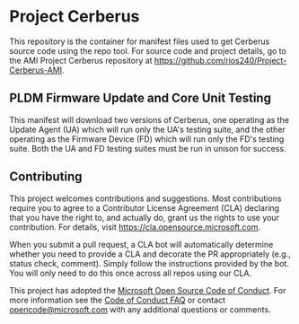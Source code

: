 # Project Cerberus

This repository is the container for manifest files used to get Cerberus source code using the repo tool.
For source code and project details, go to the AMI Project Cerberus repository at https://github.com/rios240/Project-Cerberus-AMI.

## PLDM Firmware Update and Core Unit Testing
This manifest will download two versions of Cerberus, one operating as the Update Agent (UA) which will run only the UA's testing suite, and the other operating 
as the Firmware Device (FD) which will run only the FD's testing suite. Both the UA and FD testing suites must be run in unison for success. 

## Contributing

This project welcomes contributions and suggestions.  Most contributions require you to agree to a
Contributor License Agreement (CLA) declaring that you have the right to, and actually do, grant us
the rights to use your contribution. For details, visit https://cla.opensource.microsoft.com.

When you submit a pull request, a CLA bot will automatically determine whether you need to provide
a CLA and decorate the PR appropriately (e.g., status check, comment). Simply follow the instructions
provided by the bot. You will only need to do this once across all repos using our CLA.

This project has adopted the [Microsoft Open Source Code of Conduct](https://opensource.microsoft.com/codeofconduct/).
For more information see the [Code of Conduct FAQ](https://opensource.microsoft.com/codeofconduct/faq/) or
contact [opencode@microsoft.com](mailto:opencode@microsoft.com) with any additional questions or comments.
